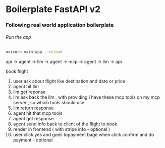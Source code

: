 # Boilerplate FastAPI v2

### Following real world application boilerplate

###### Run the app

```bash
uvicorn main:app --reload
```
api -> agent -> llm -> agent -> mcp -> agent -> llm -> api

book flight 

1. user ask about flight like destination and date or price
2. agent hit llm
3. llm get reponse
4. llm ask back the llm , with providing i have these mcp tools on my mcp server , so which tools should use
5. llm return response
6. agent hit that mcp tools
7. agent get response
8. agent send info back to client of the flight to book
9. render in frontend ( with stripe info - optional )
10. user click yes and goes topayment bage when click confirm and do payment - optional

